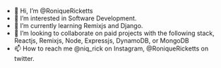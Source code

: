 - 👋 Hi, I’m @RoniqueRicketts
- 👀 I’m interested in Software Development.
- 🌱 I’m currently learning Remixjs and Django.
- 💞️ I’m looking to collaborate on paid projects with the following stack, Reactjs, Remixjs, Node, Expressjs, DynamoDB, or MongoDB
- 📫 How to reach me @niq_rick on Instagram, @RoniqueRicketts on twitter. 

<!---
RoniqueRicketts/RoniqueRicketts is a ✨ special ✨ repository because its `README.md` (this file) appears on your GitHub profile.
You can click the Preview link to take a look at your changes.
--->
